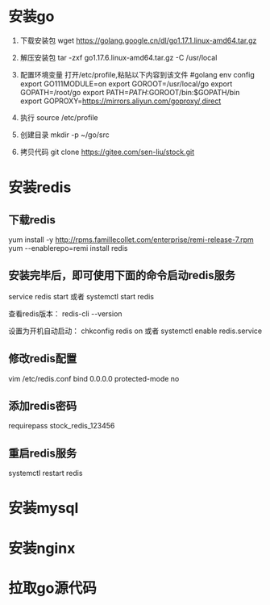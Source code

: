 # 安装go
1. 下载安装包
wget https://golang.google.cn/dl/go1.17.1.linux-amd64.tar.gz
2. 解压安装包
   tar -zxf go1.17.6.linux-amd64.tar.gz -C /usr/local
3. 配置环境变量
打开/etc/profile,粘贴以下内容到该文件
#golang env config
export GO111MODULE=on
export GOROOT=/usr/local/go
export GOPATH=/root/go
export PATH=$PATH:$GOROOT/bin:$GOPATH/bin
export GOPROXY=https://mirrors.aliyun.com/goproxy/,direct

4. 执行
source /etc/profile

5. 创建目录
mkdir -p ~/go/src
6. 拷贝代码
git clone https://gitee.com/sen-liu/stock.git

# 安装redis
## 下载redis
yum install -y http://rpms.famillecollet.com/enterprise/remi-release-7.rpm
yum --enablerepo=remi install redis
## 安装完毕后，即可使用下面的命令启动redis服务
service redis start
或者
systemctl start redis

查看redis版本：
redis-cli --version

设置为开机自动启动：
chkconfig redis on
或者
systemctl enable redis.service

## 修改redis配置
vim /etc/redis.conf
bind 0.0.0.0
protected-mode no

## 添加redis密码
requirepass stock_redis_123456

## 重启redis服务
systemctl restart redis

# 安装mysql

# 安装nginx




# 拉取go源代码

